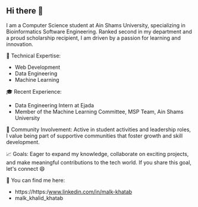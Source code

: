 ## Hi there 👋

I am a Computer Science student at Ain Shams University, specializing in Bioinformatics Software Engineering. Ranked second in my department and a proud scholarship recipient, I am driven by a passion for learning and innovation.

🚀 Technical Expertise:
- Web Development
- Data Engineering
- Machine Learning

🎓 Recent Experience:
- Data Engineering Intern at Ejada
- Member of the Machine Learning Committee, MSP Team, Ain Shams University

🤝 Community Involvement:
Active in student activities and leadership roles, I value being part of supportive communities that foster growth and skill development.

📈 Goals:
Eager to expand my knowledge, collaborate on exciting projects, and make meaningful contributions to the tech world. If you share this goal, let's connect 😄

🔗 You can find me here:
- https://https:/www.linkedin.com/in/malk-khatab
- malk_khalid_khatab
